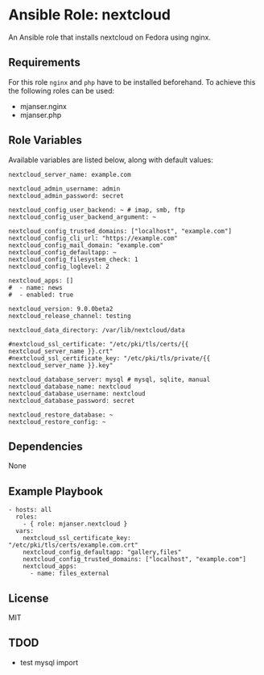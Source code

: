# Ansible Role: nextcloud

An Ansible role that installs nextcloud on Fedora using nginx.

## Requirements

For this role `nginx` and `php` have to be installed beforehand. To achieve this the following roles can be used:
- mjanser.nginx
- mjanser.php

## Role Variables

Available variables are listed below, along with default values:

    nextcloud_server_name: example.com

    nextcloud_admin_username: admin
    nextcloud_admin_password: secret

    nextcloud_config_user_backend: ~ # imap, smb, ftp
    nextcloud_config_user_backend_argument: ~

    nextcloud_config_trusted_domains: ["localhost", "example.com"]
    nextcloud_config_cli_url: "https://example.com"
    nextcloud_config_mail_domain: "example.com"
    nextcloud_config_defaultapp: ~
    nextcloud_config_filesystem_check: 1
    nextcloud_config_loglevel: 2

    nextcloud_apps: []
    #  - name: news
    #  - enabled: true

    nextcloud_version: 9.0.0beta2
    nextcloud_release_channel: testing

    nextcloud_data_directory: /var/lib/nextcloud/data

    #nextcloud_ssl_certificate: "/etc/pki/tls/certs/{{ nextcloud_server_name }}.crt"
    #nextcloud_ssl_certificate_key: "/etc/pki/tls/private/{{ nextcloud_server_name }}.key"

    nextcloud_database_server: mysql # mysql, sqlite, manual
    nextcloud_database_name: nextcloud
    nextcloud_database_username: nextcloud
    nextcloud_database_password: secret

    nextcloud_restore_database: ~
    nextcloud_restore_config: ~

## Dependencies

None

## Example Playbook

    - hosts: all
      roles:
        - { role: mjanser.nextcloud }
      vars:
        nextcloud_ssl_certificate_key: "/etc/pki/tls/certs/example.com.crt"
        nextcloud_config_defaultapp: "gallery,files"
        nextcloud_config_trusted_domains: ["localhost", "example.com"]
        nextcloud_apps:
          - name: files_external

## License

MIT

## TDOD
- test mysql import

